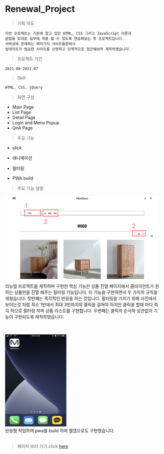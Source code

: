 # Renewal_Project

> 기획 의도


    이번 프로젝트는 기존에 알고 있던 HTML, CSS 그리고 JavaScript 이론과 
    문법을 토대로 실무에 적용 할 수 있도록 연습해보는 첫 프로젝트입니다. 
    서버상에 존재하는 여러가지 사이트들중에서 
    업데이트가 필요한 사이트를 선정하고 단계적으로 접근해보며 제작하였습니다.

> 프로젝트 기간

    2021.06-2021.07

> Skill

    HTML, CSS, jQuery

> 화면 구성
* Main Page
* List Page
* Detail Page
* Login and Menu Popup
* QnA Page

>주요 기능
* slick

* 애니메이션

* 필터링 

* PWA build


> 주요 기능 설명

<img src="./img/readme.png" alt="없엉" />
    리뉴얼 프로젝트를 제작하며 구현한 핵심 기능은 상품 진열 페이지에서 클라이언트가 원하는 상품만을 진열 해주는 필터링 기능입니다. 
    이 기능을 구현하면서 두 가지의 규칙을 세웠습니다.
    첫번째는 즉각적인 반응을 하는 것입니다. 필터링을 거치기 위해 사진에서 보이는것 처럼 최소 1번에서 최대 3번까지의 클릭을 걸쳐야 하지만 클릭을 할때 마다 즉각 적으로 필터링 하며 상품 리스트를 구현합니다. 
    두번째는 클릭의 순서와 상관없이 기능이 구현되도록 제작하였습니다. 


<br><br>
<img src="./img/phone_screen_shot1.jpg" alt="없엉" width="200px" height="300px" />
    <br>반응형 작업하며 pwa를 build 하며 웹앱으로도 구현했습니다. <br><br>



>페이지 보러 가기 click [here](https://dlsdk0601.github.io/renualProject_jQuery/)

